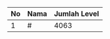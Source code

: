 | No | Nama            | Jumlah Level |
|----|-----------------|--------------|
| 1  | #    |    4063        |
